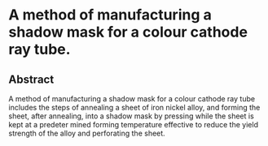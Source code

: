 # A method of manufacturing a shadow mask for a colour cathode ray tube.

## Abstract
A method of manufacturing a shadow mask for a colour cathode ray tube includes the steps of annealing a sheet of iron nickel alloy, and forming the sheet, after annealing, into a shadow mask by pressing while the sheet is kept at a predeter mined forming temperature effective to reduce the yield strength of the alloy and perforating the sheet.